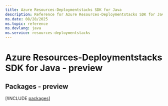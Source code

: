 ```yaml
---
title: Azure Resources-Deploymentstacks SDK for Java
description: Reference for Azure Resources-Deploymentstacks SDK for Java
ms.date: 08/28/2025
ms.topic: reference
ms.devlang: java
ms.service: resources-deploymentstacks
---
```

# Azure Resources-Deploymentstacks SDK for Java - preview
## Packages - preview
[!INCLUDE [packages](resources-deploymentstacks-index.md)]